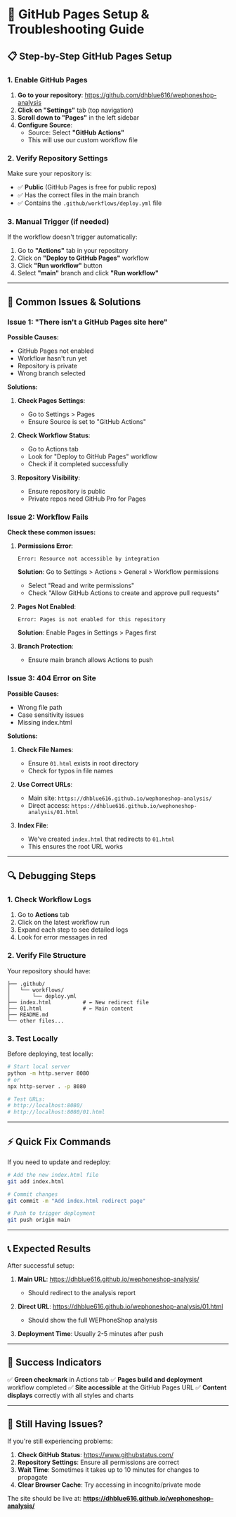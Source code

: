 # 🔧 GitHub Pages Setup & Troubleshooting Guide

## 📋 Step-by-Step GitHub Pages Setup

### 1. Enable GitHub Pages

1. **Go to your repository**: https://github.com/dhblue616/wephoneshop-analysis
2. **Click on "Settings"** tab (top navigation)
3. **Scroll down to "Pages"** in the left sidebar
4. **Configure Source**:
   - Source: Select **"GitHub Actions"**
   - This will use our custom workflow file

### 2. Verify Repository Settings

Make sure your repository is:
- ✅ **Public** (GitHub Pages is free for public repos)
- ✅ Has the correct files in the main branch
- ✅ Contains the `.github/workflows/deploy.yml` file

### 3. Manual Trigger (if needed)

If the workflow doesn't trigger automatically:
1. Go to **"Actions"** tab in your repository
2. Click on **"Deploy to GitHub Pages"** workflow
3. Click **"Run workflow"** button
4. Select **"main"** branch and click **"Run workflow"**

---

## 🚨 Common Issues & Solutions

### Issue 1: "There isn't a GitHub Pages site here"

**Possible Causes:**
- GitHub Pages not enabled
- Workflow hasn't run yet
- Repository is private
- Wrong branch selected

**Solutions:**
1. **Check Pages Settings**:
   - Go to Settings > Pages
   - Ensure Source is set to "GitHub Actions"

2. **Check Workflow Status**:
   - Go to Actions tab
   - Look for "Deploy to GitHub Pages" workflow
   - Check if it completed successfully

3. **Repository Visibility**:
   - Ensure repository is public
   - Private repos need GitHub Pro for Pages

### Issue 2: Workflow Fails

**Check these common issues:**

1. **Permissions Error**:
   ```
   Error: Resource not accessible by integration
   ```
   **Solution**: Go to Settings > Actions > General > Workflow permissions
   - Select "Read and write permissions"
   - Check "Allow GitHub Actions to create and approve pull requests"

2. **Pages Not Enabled**:
   ```
   Error: Pages is not enabled for this repository
   ```
   **Solution**: Enable Pages in Settings > Pages first

3. **Branch Protection**:
   - Ensure main branch allows Actions to push

### Issue 3: 404 Error on Site

**Possible Causes:**
- Wrong file path
- Case sensitivity issues
- Missing index.html

**Solutions:**
1. **Check File Names**:
   - Ensure `01.html` exists in root directory
   - Check for typos in file names

2. **Use Correct URLs**:
   - Main site: `https://dhblue616.github.io/wephoneshop-analysis/`
   - Direct access: `https://dhblue616.github.io/wephoneshop-analysis/01.html`

3. **Index File**:
   - We've created `index.html` that redirects to `01.html`
   - This ensures the root URL works

---

## 🔍 Debugging Steps

### 1. Check Workflow Logs

1. Go to **Actions** tab
2. Click on the latest workflow run
3. Expand each step to see detailed logs
4. Look for error messages in red

### 2. Verify File Structure

Your repository should have:
```
├── .github/
│   └── workflows/
│       └── deploy.yml
├── index.html          # ← New redirect file
├── 01.html             # ← Main content
├── README.md
└── other files...
```

### 3. Test Locally

Before deploying, test locally:
```bash
# Start local server
python -m http.server 8080
# or
npx http-server . -p 8080

# Test URLs:
# http://localhost:8080/
# http://localhost:8080/01.html
```

---

## ⚡ Quick Fix Commands

If you need to update and redeploy:

```bash
# Add the new index.html file
git add index.html

# Commit changes
git commit -m "Add index.html redirect page"

# Push to trigger deployment
git push origin main
```

---

## 📞 Expected Results

After successful setup:

1. **Main URL**: https://dhblue616.github.io/wephoneshop-analysis/
   - Should redirect to the analysis report

2. **Direct URL**: https://dhblue616.github.io/wephoneshop-analysis/01.html
   - Should show the full WEPhoneShop analysis

3. **Deployment Time**: Usually 2-5 minutes after push

---

## 🎯 Success Indicators

✅ **Green checkmark** in Actions tab
✅ **Pages build and deployment** workflow completed
✅ **Site accessible** at the GitHub Pages URL
✅ **Content displays** correctly with all styles and charts

---

## 📧 Still Having Issues?

If you're still experiencing problems:

1. **Check GitHub Status**: https://www.githubstatus.com/
2. **Repository Settings**: Ensure all permissions are correct
3. **Wait Time**: Sometimes it takes up to 10 minutes for changes to propagate
4. **Clear Browser Cache**: Try accessing in incognito/private mode

The site should be live at: **https://dhblue616.github.io/wephoneshop-analysis/**